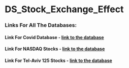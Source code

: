 # DS_Stock_Exchange_Effect

### Links For All The Databases:

#### Link For Covid Database - [link to the database](https://covid.cdc.gov/covid-data-tracker/#trends_dailytrendscases)
#### Link For NASDAQ Stocks - [link to the database](https://il.investing.com/indices/nasdaq-composite-historical-data)
#### Link For Tel-Aviv 125 Stocks - [link to the database](https://il.investing.com/indices/ta100-historical-data)

